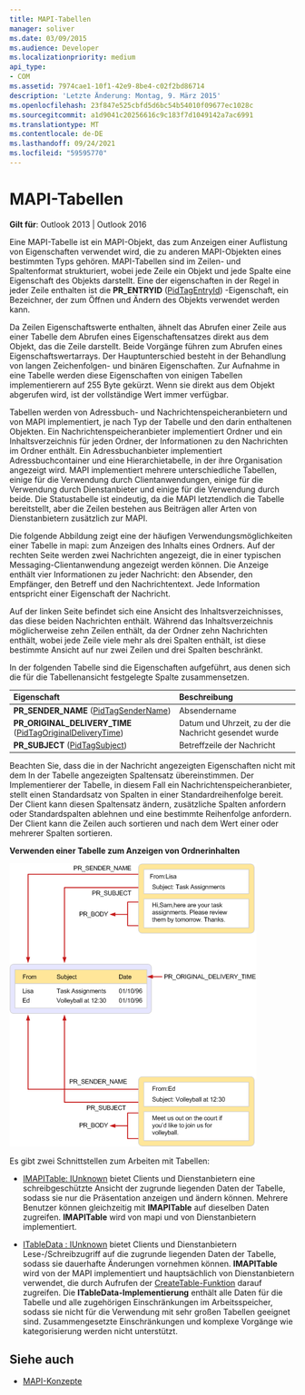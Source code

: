 ```yaml
---
title: MAPI-Tabellen
manager: soliver
ms.date: 03/09/2015
ms.audience: Developer
ms.localizationpriority: medium
api_type:
- COM
ms.assetid: 7974cae1-10f1-42e9-8be4-c02f2bd86714
description: 'Letzte Änderung: Montag, 9. März 2015'
ms.openlocfilehash: 23f847e525cbfd5d6bc54b54010f09677ec1028c
ms.sourcegitcommit: a1d9041c20256616c9c183f7d1049142a7ac6991
ms.translationtype: MT
ms.contentlocale: de-DE
ms.lasthandoff: 09/24/2021
ms.locfileid: "59595770"
---
```

# <a name="mapi-tables"></a>MAPI-Tabellen
  
**Gilt für**: Outlook 2013 | Outlook 2016 
  
Eine MAPI-Tabelle ist ein MAPI-Objekt, das zum Anzeigen einer Auflistung von Eigenschaften verwendet wird, die zu anderen MAPI-Objekten eines bestimmten Typs gehören. MAPI-Tabellen sind im Zeilen- und Spaltenformat strukturiert, wobei jede Zeile ein Objekt und jede Spalte eine Eigenschaft des Objekts darstellt. Eine der eigenschaften in der Regel in jeder Zeile enthalten ist die **PR_ENTRYID** ([PidTagEntryId](pidtagentryid-canonical-property.md)) -Eigenschaft, ein Bezeichner, der zum Öffnen und Ändern des Objekts verwendet werden kann. 
  
Da Zeilen Eigenschaftswerte enthalten, ähnelt das Abrufen einer Zeile aus einer Tabelle dem Abrufen eines Eigenschaftensatzes direkt aus dem Objekt, das die Zeile darstellt. Beide Vorgänge führen zum Abrufen eines Eigenschaftswertarrays. Der Hauptunterschied besteht in der Behandlung von langen Zeichenfolgen- und binären Eigenschaften. Zur Aufnahme in eine Tabelle werden diese Eigenschaften von einigen Tabellen implementierern auf 255 Byte gekürzt. Wenn sie direkt aus dem Objekt abgerufen wird, ist der vollständige Wert immer verfügbar.
  
Tabellen werden von Adressbuch- und Nachrichtenspeicheranbietern und von MAPI implementiert, je nach Typ der Tabelle und den darin enthaltenen Objekten. Ein Nachrichtenspeicheranbieter implementiert Ordner und ein Inhaltsverzeichnis für jeden Ordner, der Informationen zu den Nachrichten im Ordner enthält. Ein Adressbuchanbieter implementiert Adressbuchcontainer und eine Hierarchietabelle, in der ihre Organisation angezeigt wird. MAPI implementiert mehrere unterschiedliche Tabellen, einige für die Verwendung durch Clientanwendungen, einige für die Verwendung durch Dienstanbieter und einige für die Verwendung durch beide. Die Statustabelle ist eindeutig, da die MAPI letztendlich die Tabelle bereitstellt, aber die Zeilen bestehen aus Beiträgen aller Arten von Dienstanbietern zusätzlich zur MAPI. 
  
Die folgende Abbildung zeigt eine der häufigen Verwendungsmöglichkeiten einer Tabelle in mapi: zum Anzeigen des Inhalts eines Ordners. Auf der rechten Seite werden zwei Nachrichten angezeigt, die in einer typischen Messaging-Clientanwendung angezeigt werden können. Die Anzeige enthält vier Informationen zu jeder Nachricht: den Absender, den Empfänger, den Betreff und den Nachrichtentext. Jede Information entspricht einer Eigenschaft der Nachricht.
  
Auf der linken Seite befindet sich eine Ansicht des Inhaltsverzeichnisses, das diese beiden Nachrichten enthält. Während das Inhaltsverzeichnis möglicherweise zehn Zeilen enthält, da der Ordner zehn Nachrichten enthält, wobei jede Zeile viele mehr als drei Spalten enthält, ist diese bestimmte Ansicht auf nur zwei Zeilen und drei Spalten beschränkt.
  
In der folgenden Tabelle sind die Eigenschaften aufgeführt, aus denen sich die für die Tabellenansicht festgelegte Spalte zusammensetzen.
  
|**Eigenschaft**|**Beschreibung**|
|:-----|:-----|
|**PR_SENDER_NAME** ([PidTagSenderName](pidtagsendername-canonical-property.md))  <br/> |Absendername  <br/> |
|**PR_ORIGINAL_DELIVERY_TIME** ([PidTagOriginalDeliveryTime](pidtagoriginaldeliverytime-canonical-property.md))  <br/> |Datum und Uhrzeit, zu der die Nachricht gesendet wurde  <br/> |
|**PR_SUBJECT** ([PidTagSubject](pidtagsubject-canonical-property.md))  <br/> |Betreffzeile der Nachricht  <br/> |
   
Beachten Sie, dass die in der Nachricht angezeigten Eigenschaften nicht mit dem In der Tabelle angezeigten Spaltensatz übereinstimmen. Der Implementierer der Tabelle, in diesem Fall ein Nachrichtenspeicheranbieter, stellt einen Standardsatz von Spalten in einer Standardreihenfolge bereit. Der Client kann diesen Spaltensatz ändern, zusätzliche Spalten anfordern oder Standardspalten ablehnen und eine bestimmte Reihenfolge anfordern. Der Client kann die Zeilen auch sortieren und nach dem Wert einer oder mehrerer Spalten sortieren.
  
**Verwenden einer Tabelle zum Anzeigen von Ordnerinhalten**
  
![Verwenden einer Tabelle zum Anzeigen von Ordnerinhalten](media/amapi_54.gif "Verwenden einer Tabelle zum Anzeigen von Ordnerinhalten")
  
Es gibt zwei Schnittstellen zum Arbeiten mit Tabellen:
  
- [IMAPITable: IUnknown](imapitableiunknown.md) bietet Clients und Dienstanbietern eine schreibgeschützte Ansicht der zugrunde liegenden Daten der Tabelle, sodass sie nur die Präsentation anzeigen und ändern können. Mehrere Benutzer können gleichzeitig mit **IMAPITable** auf dieselben Daten zugreifen. **IMAPITable** wird von mapi und von Dienstanbietern implementiert. 
    
- [ITableData : IUnknown](itabledataiunknown.md) bietet Clients und Dienstanbietern Lese-/Schreibzugriff auf die zugrunde liegenden Daten der Tabelle, sodass sie dauerhafte Änderungen vornehmen können. **IMAPITable** wird von der MAPI implementiert und hauptsächlich von Dienstanbietern verwendet, die durch Aufrufen der [CreateTable-Funktion](createtable.md) darauf zugreifen. Die **ITableData-Implementierung** enthält alle Daten für die Tabelle und alle zugehörigen Einschränkungen im Arbeitsspeicher, sodass sie nicht für die Verwendung mit sehr großen Tabellen geeignet sind. Zusammengesetzte Einschränkungen und komplexe Vorgänge wie kategorisierung werden nicht unterstützt. 
    
## <a name="see-also"></a>Siehe auch

- [MAPI-Konzepte](mapi-concepts.md)

